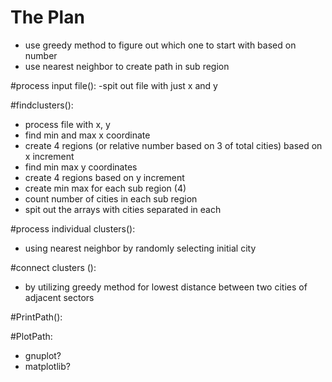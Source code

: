 # The Plan


- use greedy method to figure out which one to start with based on number
- use nearest neighbor to create path in sub region

#process input file():
-spit out file with just x and y

#findclusters():
- process file with x, y
- find min and max x coordinate
- create 4 regions (or relative number based on 3 of total cities) based on x increment
- find min max y coordinates
- create 4 regions based on y increment
- create min max for each sub region (4)
- count number of cities in each sub region
- spit out the arrays with cities separated in each


#process individual clusters():
- using nearest neighbor by randomly selecting initial city

#connect clusters ():
- by utilizing greedy method for lowest distance between two cities of adjacent sectors

#PrintPath():

#PlotPath:
- gnuplot?
- matplotlib?
